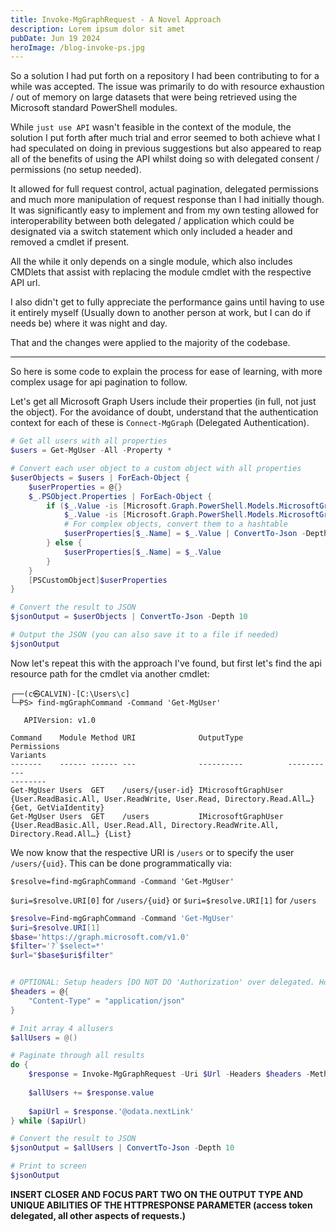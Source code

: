 ```yaml
---
title: Invoke-MgGraphRequest - A Novel Approach
description: Lorem ipsum dolor sit amet
pubDate: Jun 19 2024
heroImage: /blog-invoke-ps.jpg
---
```

So a solution I had put forth on a repository I had been contributing to for a while was accepted. The issue was primarily to do with resource exhaustion / out of memory on large datasets that were being retrieved using the Microsoft standard PowerShell modules.

While `just use API` wasn't feasible in the context of the module, the solution I put forth after much trial and error seemed to both achieve what I had speculated on doing in previous suggestions but also appeared to reap all of the benefits of using the API whilst doing so with delegated consent / permissions (no setup needed).

It allowed for full request control, actual pagination, delegated permissions and much more manipulation of request response than I had initially though. 
It was significantly easy to implement and from my own testing allowed for interoperability between both delegated / application which could be designated via a switch statement which only included a header and removed a cmdlet if present.

All the while it only depends on a single module, which also includes CMDlets that assist with replacing the module cmdlet with the respective API url.

I also didn't get to fully appreciate the performance gains until having to use it entirely myself (Usually down to another person at work, but I can do if needs be) where it was night and day.

That and the changes were applied to the majority of the codebase.

----------------------------------------------------------------

So here is some code to explain the process for ease of learning, with more complex usage for api pagination to follow.

Let's get all Microsoft Graph Users include their properties (in full, not just the object). For the avoidance of doubt, understand that the authentication context for each of these is `Connect-MgGraph` (Delegated Authentication).

```powershell
# Get all users with all properties
$users = Get-MgUser -All -Property *

# Convert each user object to a custom object with all properties
$userObjects = $users | ForEach-Object {
    $userProperties = @{}
    $_.PSObject.Properties | ForEach-Object {
        if ($_.Value -is [Microsoft.Graph.PowerShell.Models.MicrosoftGraphEntity] -or
            $_.Value -is [Microsoft.Graph.PowerShell.Models.MicrosoftGraphDirectoryObject]) {
            # For complex objects, convert them to a hashtable
            $userProperties[$_.Name] = $_.Value | ConvertTo-Json -Depth 10 | ConvertFrom-Json
        } else {
            $userProperties[$_.Name] = $_.Value
        }
    }
    [PSCustomObject]$userProperties
}

# Convert the result to JSON
$jsonOutput = $userObjects | ConvertTo-Json -Depth 10

# Output the JSON (you can also save it to a file if needed)
$jsonOutput
```

Now let's repeat this with the approach I've found, but first let's find the api resource path for the cmdlet via another cmdlet: 

```
┌──(c㉿CALVIN)-[C:\Users\c]
└─PS> find-mgGraphCommand -Command 'Get-MgUser'

   APIVersion: v1.0

Command    Module Method URI              OutputType          Permissions                                                                       Variants
-------    ------ ------ ---              ----------          -----------                                                                       --------
Get-MgUser Users  GET    /users/{user-id} IMicrosoftGraphUser {User.ReadBasic.All, User.ReadWrite, User.Read, Directory.Read.All…}              {Get, GetViaIdentity}
Get-MgUser Users  GET    /users           IMicrosoftGraphUser {User.ReadBasic.All, User.Read.All, Directory.ReadWrite.All, Directory.Read.All…} {List}
```

We now know that the respective URI is `/users` or to specify the user `/users/{uid}`.
This can be done programmatically via:

`$resolve=find-mgGraphCommand -Command 'Get-MgUser'`

`$uri=$resolve.URI[0]` for `/users/{uid}` 
or 
`$uri=$resolve.URI[1]` for `/users`

```powershell
$resolve=Find-mgGraphCommand -Command 'Get-MgUser'
$uri=$resolve.URI[1]
$base='https://graph.microsoft.com/v1.0'
$filter='?`$select=*'
$url="$base$uri$filter"


# OPTIONAL: Setup headers [DO NOT DO 'Authorization' over delegated. However this can be done if interop is implemented properly.]
$headers = @{
	"Content-Type" = "application/json"
}

# Init array 4 allusers
$allUsers = @()

# Paginate through all results 
do { 
	$response = Invoke-MgGraphRequest -Uri $Url -Headers $headers -Method Get
	
	$allUsers += $response.value
	
	$apiUrl = $response.'@odata.nextLink' 
} while ($apiUrl)

# Convert the result to JSON 
$jsonOutput = $allUsers | ConvertTo-Json -Depth 10

# Print to screen
$jsonOutput
```



**INSERT CLOSER AND FOCUS PART TWO ON THE OUTPUT TYPE AND UNIQUE ABILITIES OF THE HTTPRESPONSE PARAMETER (access token delegated, all other aspects of requests.)**

